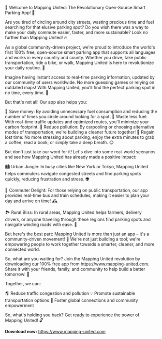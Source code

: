 🎉 Welcome to Mapping United: The Revolutionary Open-Source Smart Parking App! 🎊

Are you tired of circling around city streets, wasting precious time and fuel searching for that elusive parking spot? Do you wish there was a way to make your daily commute easier, faster, and more sustainable? Look no further than Mapping United! 🔥

As a global community-driven project, we're proud to introduce the world's first 100% free, open-source smart parking app that supports all languages and works in every country and county. Whether you drive, take public transportation, ride a bike, or walk, Mapping United is here to revolutionize your daily routine. 🚀

Imagine having instant access to real-time parking information, updated by our community of users worldwide. No more guessing games or relying on outdated maps! With Mapping United, you'll find the perfect parking spot in no time, every time. 💪

But that's not all! Our app also helps you:

🔹 Save money: By avoiding unnecessary fuel consumption and reducing the number of times you circle around looking for a spot.
🔹 Waste less fuel: With real-time traffic updates and optimized routes, you'll minimize your carbon footprint.
🔹 Reduce pollution: By carpooling or choosing alternative modes of transportation, we're building a cleaner future together!
🔹 Regain lost time: No more stressing about parking, enjoy the extra minutes to grab a coffee, read a book, or simply take a deep breath. 😌

But don't just take our word for it! Let's dive into some real-world scenarios and see how Mapping United has already made a positive impact:

🏙️ Urban Jungle: In busy cities like New York or Tokyo, Mapping United helps commuters navigate congested streets and find parking spots quickly, reducing frustration and stress. 👽

🚂 Commuter Delight: For those relying on public transportation, our app provides real-time bus and train schedules, making it easier to plan your day and arrive on time! 🕰️

🏞️ Rural Bliss: In rural areas, Mapping United helps farmers, delivery drivers, or anyone traveling through these regions find parking spots and navigate winding roads with ease. 🌾

But here's the best part: Mapping United is more than just an app – it's a community-driven movement! 💪 We're not just building a tool; we're empowering people to work together towards a smarter, cleaner, and more connected world.

So, what are you waiting for? Join the Mapping United revolution by downloading our 100% free app from https://www.mapping-united.com. Share it with your friends, family, and community to help build a better tomorrow! 🌟

Together, we can:

🌎 Reduce traffic congestion and pollution
💡 Promote sustainable transportation options
👥 Foster global connections and community empowerment

So, what's holding you back? Get ready to experience the power of Mapping United! 🔓

**Download now:** https://www.mapping-united.com